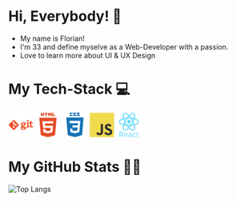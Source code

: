 # Hi, Everybody! 👋

- My name is Florian!
- I'm 33 and define myselve as a Web-Developer with a passion.
- Love to learn more about UI & UX Design

# My Tech-Stack 💻

<img src="https://github.com/devicons/devicon/blob/master/icons/git/git-plain-wordmark.svg" alt="Git Icon" height="50" width="50"/> <img src="https://github.com/devicons/devicon/blob/master/icons/html5/html5-plain-wordmark.svg" alt="HTML Icon" height="50" width="50"/> <img src="https://github.com/devicons/devicon/blob/master/icons/css3/css3-plain-wordmark.svg" alt="CSS Icon" height="50" width="50"/> <img src="https://github.com/devicons/devicon/blob/master/icons/javascript/javascript-original.svg" alt="JavaScript Icon" height="50" width="50"/> <img src="https://github.com/devicons/devicon/blob/master/icons/react/react-original-wordmark.svg" alt="React Icon" height="50" width="50"/>

# My GitHub Stats 👨‍💻

![Top Langs](https://github-readme-stats.vercel.app/api/top-langs/?username=florian-ludwig&layout=compact)
